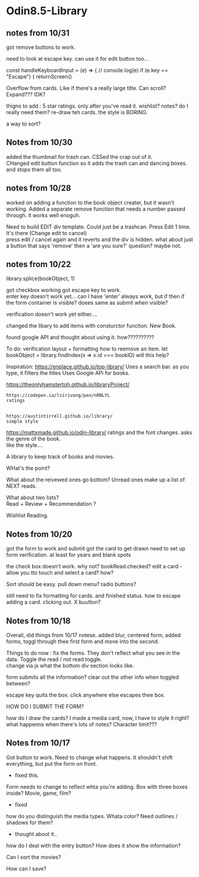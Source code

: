 


# Odin8.5-Library



## notes from 10/31
got remove buttons to work.

need to look at escape key.  can use it for edit button too...

const handleKeyboardInput = (e) => {
  // console.log(e)
  if (e.key == "Escape") {
    returnScreen()

Overflow from cards.   Like if there's a really large title.   Can scroll?   Expand???  IDK?



thigns to add :
5 star ratings.  only after you've read it.
wishlist?
notes?   do I really need them?
re-draw teh cards.  the style is BORING.

a way to sort?




## Notes from 10/30

added the thumbnail for trash can.  CSSed the crap out of it.   
CHanged edit button function so it adds the trash can and dancing boxes.  and stops them all too. 

## notes from 10/28

worked on adding a function to the book object creater, but it wasn't working.
Added a separate remove function that needs a number passed through.   it works well enoguh.

Need to build EDIT div template.  Could just be a trashcan.   Press Edit 1 time.  It's there (Change edit to cancel)  
press edit / cancel again and it reverts and the div is hidden.
what about just a button that says 'remove' 
then a 'are you sure?' question?    maybe not.




## notes from 10/22

  library.splice(bookObject, 1)

  got checkbox working
  got escape key to work.   
  enter key doesn't work yet...  can I have 'enter' always work, but if then if the form container is visible?   doees same as submit when visible?


  verification doesn't work yet either....

  changed the libary to add items with consturctor function.   New Book.

found google API and thought about using it.  how??????????

  To do:
  verification
  layout + formatting
  how to reemove an item.
  let bookObject = library.findIndex(x => x.id === bookID)  will this help?


   

Inspiration: 
https://enplace.github.io/top-library/
Uses a search bar. as you type, it filters the titles
Uses Google APi for books.

https://theonlyhamstertoh.github.io/libraryProject/


    https://codepen.io/lsirivong/pen/nRNLYL
    ratings 


    https://austintirrell.github.io/library/
    simple style

https://mattxmade.github.io/odin-library/
ratings and the font changes.  asks the genre of the book.   
like the style....


A library to keep track of books and movies.


WHat's the point?

What about the reivewed ones go bottom?   Unread ones make up a list of NEXT reads.

What about two lists?  
Read + Review + Recommendation ?

Wishlist Reading.

## Notes from 10/20
got the form to work and submit
got the card to get drawn
need to set up form verification.  at least for years and blank spots

the check box doesn't work.    why not?   bookRead.checked?
edit a card - allow you tto touch and select a card?
how?

Sort should be easy.    pull down menu?   radio buttons?

still need to fix formatting for cards. and finished status. 
how to escape adding a card.   clicking out.   X buutton?   




## Notes from 10/18

Overall, did things from 10/17 notese.   added blur, centered form, added forms, toggl through thee first form and move into the second.

Things to do now : 
fix the forms.  They don't reflect what you see in the data. 
Toggle the read / not read toggle.  
change via js what the bottom div section looks like. 

form submits all the information?   clear out the other info when toggled between?

escape key quits the box.
click anywhere else escapes thee box.




HOW DO I SUBMIT THE FORM?

how do I draw the cards?
I made a media card, now, I have to style it right? 
what happenns when there's lots of notes?    Character limit???




## Notes from 10/17

Got button to work. Need to change what happens. It shouldn't shift everything, but put the form on front.
- fixed this. 

Form needs to change to reflect whta you're adding.
Box with three boxes inside?   Movie, game, film?
- fixed

how do you distinguish the media types.   Whata color?      Need outlines / shadows for them?
- thought about it.. 

how do I deal with the entry button?   How does it show the information?


Can I sort the movies?   

How can I save?